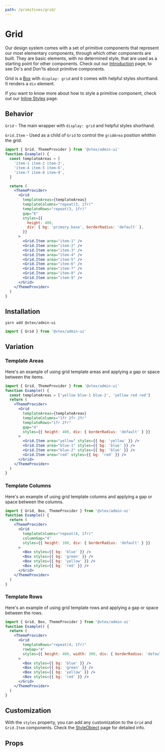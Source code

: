 ```yaml
---
path: /primitives/grid/
---
```


# Grid

Our design system comes with a set of primitive components that represent our most elementary components, through which other components are built. They are basic elements, with no determined style, that are used as a starting point for other components. Check out our [Introduction](/primitives/introduction) page, to see Do's and Don'ts about primitive components.

Grid is a [Box](/primitives/box) with `display: grid` and it comes with helpful styles shorthand. It renders a `div` element.

If you want to know more about how to style a primitive component, check out our [Inline Styles](/theming/inline-styles/) page.

## Behavior

`Grid` - The main wrapper with `display: grid` and helpful styles shorthand.

`Grid.Item` - Used as a child of `Grid` to control the `gridArea` position whithin the grid.

```jsx
import { Grid, ThemeProvider } from '@vtex/admin-ui'
function Example() {
  const templateAreas = [
    'item-1 item-2 item-3',
    'item-4 item-5 item-6',
    'item-7 item-8 item-9',
  ]

  return (
    <ThemeProvider>
      <Grid
        templateAreas={templateAreas}
        templateColumns="repeat(3, 1fr)"
        templateRows="repeat(3, 1fr)"
        gap="6"
        styles={{
          height: 400,
          div: { bg: 'primary.base', borderRadius: 'default' },
        }}
      >
        <Grid.Item area="item-1" />
        <Grid.Item area="item-2" />
        <Grid.Item area="item-3" />
        <Grid.Item area="item-4" />
        <Grid.Item area="item-5" />
        <Grid.Item area="item-6" />
        <Grid.Item area="item-7" />
        <Grid.Item area="item-8" />
        <Grid.Item area="item-9" />
      </Grid>
    </ThemeProvider>
  )
}
```

## Installation

```static
yarn add @vtex/admin-ui
```

```jsx static
import { Grid } from '@vtex/admin-ui'
```

## Variation

### Template Areas

Here's an example of using grid template areas and applying a gap or space between the items.

```jsx
import { Grid, ThemeProvider } from '@vtex/admin-ui'
function Example() {
  const templateAreas = ['yellow blue-1 blue-2', 'yellow red red']
  return (
    <ThemeProvider>
      <Grid
        templateAreas={templateAreas}
        templateColumns="1fr 2fr 2fr"
        templateRows="1fr 2fr"
        gap="4"
        styles={{ height: 400, div: { borderRadius: 'default' } }}
      >
        <Grid.Item area="yellow" styles={{ bg: 'yellow' }} />
        <Grid.Item area="blue-1" styles={{ bg: 'blue' }} />
        <Grid.Item area="blue-2" styles={{ bg: 'blue' }} />
        <Grid.Item area="red" styles={{ bg: 'red' }} />
      </Grid>
    </ThemeProvider>
  )
}
```

### Template Columns

Here's an example of using grid template columns and applying a gap or space between the columns.

```jsx
import { Grid, Box, ThemeProvider } from '@vtex/admin-ui'
function Example() {
  return (
    <ThemeProvider>
      <Grid
        templateColumns="repeat(4, 1fr)"
        columnGap="4"
        styles={{ height: 100, div: { borderRadius: 'default' } }}
      >
        <Box styles={{ bg: 'blue' }} />
        <Box styles={{ bg: 'green' }} />
        <Box styles={{ bg: 'yellow' }} />
        <Box styles={{ bg: 'red' }} />
      </Grid>
    </ThemeProvider>
  )
}
```

### Template Rows

Here's an example of using grid template rows and applying a gap or space between the rows.

```jsx
import { Grid, Box, ThemeProvider } from '@vtex/admin-ui'
function Example() {
  return (
    <ThemeProvider>
      <Grid
        templateRows="repeat(4, 1fr)"
        rowGap="4"
        styles={{ height: 400, width: 300, div: { borderRadius: 'default' } }}
      >
        <Box styles={{ bg: 'blue' }} />
        <Box styles={{ bg: 'green' }} />
        <Box styles={{ bg: 'yellow' }} />
        <Box styles={{ bg: 'red' }} />
      </Grid>
    </ThemeProvider>
  )
}
```

## Customization

With the `styles` property, you can add any customization to the `Grid` and `Grid.Item` components. Check the [StyleObject](/theming/style-object) page for detailed info.

## Props

<propdetails heading="Grid" component="Grid"></propdetails>

<propdetails heading="GridItem" component="GridItem"></propdetails>
